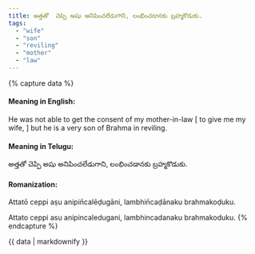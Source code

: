 ```yaml
---
title: అత్తతో  చెప్పి అషు అనిపించలేడుగాని, లంభించడానకు బ్రహ్మకొడుకు.
tags:
  - "wife"
  - "son"
  - "reviling"
  - "mother"
  - "law"
---
```


{% capture data %}
#### Meaning in English:
He was not able to get the consent of my mother-in-law [ to give me my wife, ] but he is a very son of Brahma in  reviling.

#### Meaning in Telugu:
అత్తతో  చెప్పి అషు అనిపించలేడుగాని, లంభించడానకు బ్రహ్మకొడుకు.

#### Romanization:
Attatō  ceppi aṣu anipin̄calēḍugāni, lambhin̄caḍānaku brahmakoḍuku.

Attato  ceppi asu anipincaledugani, lambhincadanaku brahmakoduku.
{% endcapture %}

{{ data | markdownify }}

